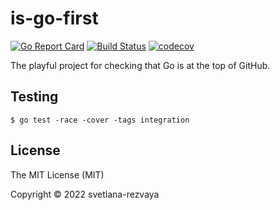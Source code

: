 # is-go-first

[![Go Report Card](https://goreportcard.com/badge/github.com/svetlana-rezvaya/is-go-first)](https://goreportcard.com/report/github.com/svetlana-rezvaya/is-go-first)
[![Build Status](https://app.travis-ci.com/svetlana-rezvaya/is-go-first.svg?branch=master)](https://app.travis-ci.com/svetlana-rezvaya/is-go-first)
[![codecov](https://codecov.io/gh/svetlana-rezvaya/is-go-first/branch/master/graph/badge.svg)](https://codecov.io/gh/svetlana-rezvaya/is-go-first)

The playful project for checking that Go is at the top of GitHub.

## Testing

```
$ go test -race -cover -tags integration
```

## License

The MIT License (MIT)

Copyright &copy; 2022 svetlana-rezvaya
